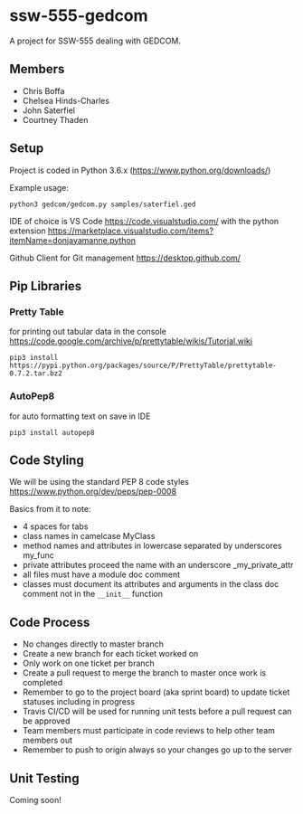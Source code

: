 # ssw-555-gedcom
A project for SSW-555 dealing with GEDCOM.

## Members
- Chris Boffa
- Chelsea Hinds-Charles
- John Saterfiel
- Courtney Thaden

## Setup
Project is coded in Python 3.6.x (https://www.python.org/downloads/)

Example usage:
```
python3 gedcom/gedcom.py samples/saterfiel.ged
```

IDE of choice is VS Code https://code.visualstudio.com/ with the python extension https://marketplace.visualstudio.com/items?itemName=donjayamanne.python

Github Client for Git management https://desktop.github.com/

## Pip Libraries
### Pretty Table
for printing out tabular data in the console
https://code.google.com/archive/p/prettytable/wikis/Tutorial.wiki
```
pip3 install https://pypi.python.org/packages/source/P/PrettyTable/prettytable-0.7.2.tar.bz2
```

### AutoPep8
for auto formatting text on save in IDE
```
pip3 install autopep8
```

## Code Styling
We will be using the standard PEP 8 code styles https://www.python.org/dev/peps/pep-0008

Basics from it to note:
- 4 spaces for tabs
- class names in camelcase MyClass
- method names and attributes in lowercase separated by underscores my_func
- private attributes proceed the name with an underscore _my_private_attr
- all files must have a module doc comment
- classes must document its attributes and arguments in the class doc comment not in the ```__init__``` function

## Code Process
- No changes directly to master branch
- Create a new branch for each ticket worked on
- Only work on one ticket per branch
- Create a pull request to merge the branch to master once work is completed
- Remember to go to the project board (aka sprint board) to update ticket statuses including in progress
- Travis CI/CD will be used for running unit tests before a pull request can be approved
- Team members must participate in code reviews to help other team members out
- Remember to push to origin always so your changes go up to the server

## Unit Testing
Coming soon!
